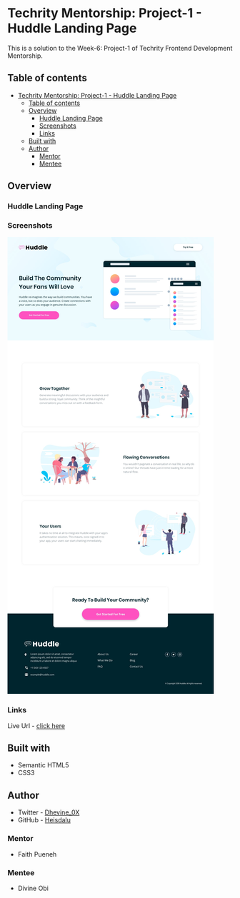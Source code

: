 # Techrity Mentorship: Project-1 - Huddle Landing Page

This is a solution to the Week-6: Project-1 of Techrity Frontend Development Mentorship.

## Table of contents

- [Techrity Mentorship: Project-1 - Huddle Landing Page](#techrity-mentorship-project-1---huddle-landing-page)
  - [Table of contents](#table-of-contents)
  - [Overview](#overview)
    - [Huddle Landing Page](#huddle-landing-page)
    - [Screenshots](#screenshots)
    - [Links](#links)
  - [Built with](#built-with)
  - [Author](#author)
    - [Mentor](#mentor)
    - [Mentee](#mentee)

## Overview

### Huddle Landing Page

### Screenshots
![screenshoot]('./../design/desktop-design.jpg)

### Links
Live Url - [click here](https://heisdalu.github.io/techrity-project/)

## Built with

- Semantic HTML5
- CSS3

## Author

- Twitter - [Dhevine_0X](http://twitter.com/Dhevine_0X)
- GitHub - [Heisdalu](https://github.com/Heisdalu)

### Mentor

- Faith Pueneh

### Mentee

- Divine Obi
